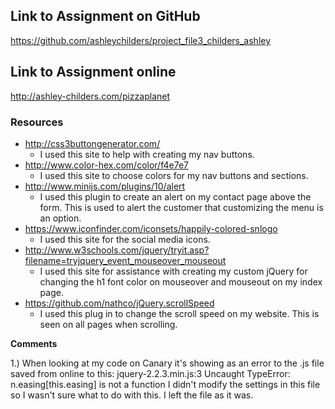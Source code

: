 ## Link to Assignment on GitHub
https://github.com/ashleychilders/project_file3_childers_ashley

## Link to Assignment online
http://ashley-childers.com/pizzaplanet

### Resources

-  http://css3buttongenerator.com/
	- I used this site to help with creating my nav buttons.
- http://www.color-hex.com/color/f4e7e7
    - I used this site to choose colors for my nav buttons and sections.
- http://www.minijs.com/plugins/10/alert
    - I used this plugin to create an alert on my contact page above the form. This is used to alert the customer that customizing the menu is an option.
- https://www.iconfinder.com/iconsets/happily-colored-snlogo
	- I used this site for the social media icons.
- http://www.w3schools.com/jquery/tryit.asp?filename=tryjquery_event_mouseover_mouseout
    - I used this site for assistance with creating my custom jQuery for changing the h1 font color on mouseover and mouseout on my index page.
- https://github.com/nathco/jQuery.scrollSpeed
    - I used this plug in to change the scroll speed on my website. This is seen on all pages when scrolling.


**Comments**

1.) When looking at my code on Canary it's showing as an error to the .js file saved from online to this:
jquery-2.2.3.min.js:3 Uncaught TypeError: n.easing[this.easing] is not a function
I didn't modify the settings in this file so I wasn't sure what to do with this. I left the file as it was.
